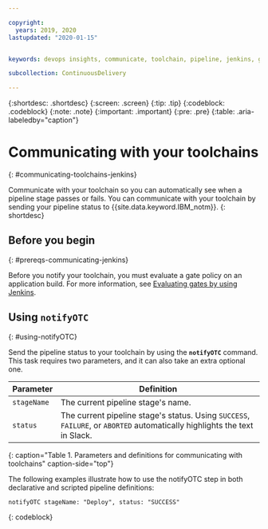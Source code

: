 ```yaml
---

copyright:
  years: 2019, 2020
lastupdated: "2020-01-15"


keywords: devops insights, communicate, toolchain, pipeline, jenkins, gate, gate failing, app

subcollection: ContinuousDelivery

---
```


{:shortdesc: .shortdesc}
{:screen: .screen}
{:tip: .tip}
{:codeblock: .codeblock}
{:note: .note}
{:important: .important}
{:pre: .pre}
{:table: .aria-labeledby="caption"}

# Communicating with your toolchains
{: #communicating-toolchains-jenkins}

Communicate with your toolchain so you can automatically see when a pipeline stage passes or fails. You can communicate with your toolchain by sending your pipeline status to {{site.data.keyword.IBM_notm}}. 
{: shortdesc}


## Before you begin
{: #prereqs-communicating-jenkins}

Before you notify your toolchain, you must evaluate a gate policy on an application build. For more information, see [Evaluating gates by using Jenkins](/docs/ContinuousDelivery?topic=ContinuousDelivery-evaluate-gates-jenkins).


## Using `notifyOTC` 
{: #using-notifyOTC}

Send the pipeline status to your toolchain by using the **`notifyOTC`** command. This task requires two parameters, and it can also take an extra optional one. 

| Parameter    | Definition                                                                                                                      |
|--------------|---------------------------------------------------------------------------------------------------------------------------------|
| `stageName`  | The current pipeline stage's name.                                                                                             |
| `status`     | The current pipeline stage's status. Using `SUCCESS`, `FAILURE`, or `ABORTED` automatically highlights the text in Slack. |
{: caption="Table 1. Parameters and definitions for communicating with toolchains" caption-side="top"}

The following examples illustrate how to use the notifyOTC step in both declarative and scripted pipeline definitions:

```text
notifyOTC stageName: "Deploy", status: "SUCCESS"
```
{: codeblock}
